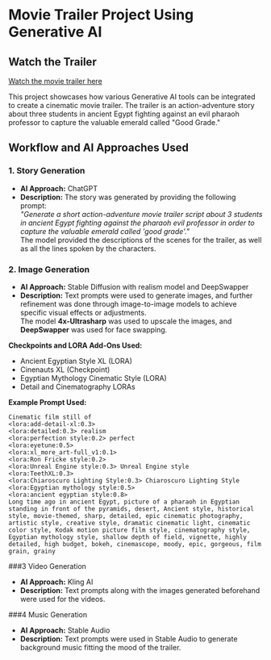 # Movie Trailer Project Using Generative AI

## Watch the Trailer
[Watch the movie trailer here](https://drive.google.com/file/d/1cdLwapHwF4ike1EDFBc2M_e_tl4xEamB/view?usp=drive_link)

This project showcases how various Generative AI tools can be integrated to create a cinematic movie trailer. The trailer is an action-adventure story about three students in ancient Egypt fighting against an evil pharaoh professor to capture the valuable emerald called "Good Grade."

## Workflow and AI Approaches Used

### 1. Story Generation
- **AI Approach:** ChatGPT  
- **Description:** The story was generated by providing the following prompt:  
  *"Generate a short action-adventure movie trailer script about 3 students in ancient Egypt fighting against the pharaoh evil professor in order to capture the valuable emerald called 'good grade'."*  
  The model provided the descriptions of the scenes for the trailer, as well as all the lines spoken by the characters.

### 2. Image Generation
- **AI Approach:** Stable Diffusion with realism model and DeepSwapper  
- **Description:** Text prompts were used to generate images, and further refinement was done through image-to-image models to achieve specific visual effects or adjustments.  
  The model **4x-Ultrasharp** was used to upscale the images, and **DeepSwapper** was used for face swapping.  

**Checkpoints and LORA Add-Ons Used:**
- Ancient Egyptian Style XL (LORA)
- Cinenauts XL (Checkpoint)
- Egyptian Mythology Cinematic Style (LORA)
- Detail and Cinematography LORAs

**Example Prompt Used:**
```plaintext
Cinematic film still of 
<lora:add-detail-xl:0.3> 
<lora:detailed:0.3> realism 
<lora:perfection style:0.2> perfect 
<lora:eyetune:0.5>
<lora:xl_more_art-full_v1:0.1>
<lora:Ron Fricke style:0.2>
<lora:Unreal Engine style:0.3> Unreal Engine style 
<lora:TeethXL:0.3>
<lora:Chiaroscuro Lighting Style:0.3> Chiaroscuro Lighting Style 
<lora:Egyptian mythology style:0.5> 
<lora:ancient egyptian style:0.8> 
Long time ago in ancient Egypt, picture of a pharaoh in Egyptian standing in front of the pyramids, desert, Ancient style, historical style, movie-themed, sharp, detailed, epic cinematic photography, artistic style, creative style, dramatic cinematic light, cinematic color style, Kodak motion picture film style, cinematography style, Egyptian mythology style, shallow depth of field, vignette, highly detailed, high budget, bokeh, cinemascope, moody, epic, gorgeous, film grain, grainy
```

###3 Video Generation
- **AI Approach:** Kling AI
- **Description:** Text prompts along with the images generated beforehand were used for the videos.

###4 Music Generation
- **AI Approach:** Stable Audio
- **Description:** Text prompts were used in Stable Audio to generate background music fitting the mood of the trailer.
